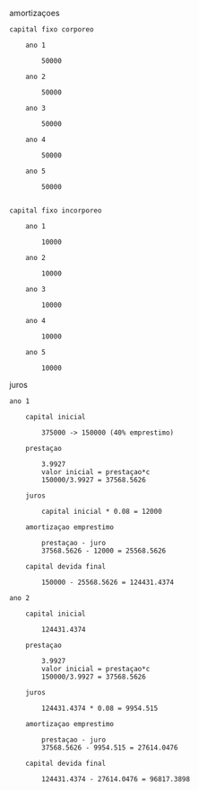 amortizaçoes

    capital fixo corporeo

        ano 1

            50000

        ano 2

            50000

        ano 3

            50000

        ano 4

            50000

        ano 5

            50000


    capital fixo incorporeo

        ano 1

            10000

        ano 2

            10000

        ano 3

            10000

        ano 4

            10000

        ano 5

            10000


juros

    ano 1

        capital inicial

            375000 -> 150000 (40% emprestimo)

        prestaçao

            3.9927
            valor inicial = prestaçao*c
            150000/3.9927 = 37568.5626

        juros

            capital inicial * 0.08 = 12000

        amortizaçao emprestimo

            prestaçao - juro
            37568.5626 - 12000 = 25568.5626

        capital devida final

            150000 - 25568.5626 = 124431.4374

    ano 2

        capital inicial
    
            124431.4374
    
        prestaçao
    
            3.9927
            valor inicial = prestaçao*c
            150000/3.9927 = 37568.5626
    
        juros
    
            124431.4374 * 0.08 = 9954.515
    
        amortizaçao emprestimo
    
            prestaçao - juro
            37568.5626 - 9954.515 = 27614.0476
    
        capital devida final
    
            124431.4374 - 27614.0476 = 96817.3898


    